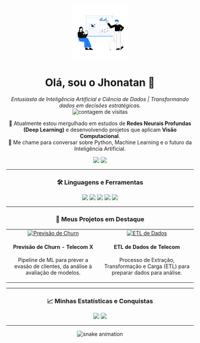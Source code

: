 <p align="center">
  <img src="Analytics Character Animation.gif" />
</p>

<h1 align="center">Olá, sou o Jhonatan 👋</h1>

<p align="center">
  <em>Entusiasta de Inteligência Artificial e Ciência de Dados | Transformando dados em decisões estratégicas.</em>
  <br>
  <img src="https://komarev.com/ghpvc/?username=jhonatanwsds&style=flat-square&color=6900a3&label=VISITANTES" alt="contagem de visitas" />
</p>

<p align="center">
  🌱 Atualmente estou mergulhado em estudos de <b>Redes Neurais Profundas (Deep Learning)</b> e desenvolvendo projetos que aplicam <b>Visão Computacional</b>.
  <br>
  💬 Me chame para conversar sobre Python, Machine Learning e o futuro da Inteligência Artificial.
</p>

<p align="center">
  <a href="https://linkedin.com/in/[COLE-SEU-USUARIO-DO-LINKEDIN-AQUI]" target="_blank"><img src="https://img.shields.io/badge/LinkedIn-0077B5?style=for-the-badge&logo=linkedin&logoColor=white"></a>
  <a href="mailto:[COLE-SEU-EMAIL-AQUI]"><img src="https://img.shields.io/badge/Email-D14836?style=for-the-badge&logo=gmail&logoColor=white"></a>
</p>

---

<h3 align="center">🛠️ Linguagens e Ferramentas</h3>

<p align="center">
  <img src="https://img.shields.io/badge/Python-3776AB?style=for-the-badge&logo=python&logoColor=white" />
  <img src="https://img.shields.io/badge/Pandas-150458?style=for-the-badge&logo=pandas&logoColor=white" />
  <img src="https://img.shields.io/badge/scikit--learn-F7931E?style=for-the-badge&logo=scikit-learn&logoColor=white" />
  <img src="https://img.shields.io/badge/TensorFlow-FF6F00?style=for-the-badge&logo=tensorflow&logoColor=white" />
  <img src="https://img.shields.io/badge/Git-F05032?style=for-the-badge&logo=git&logoColor=white" />
</p>

---

<h3 align="center">🚀 Meus Projetos em Destaque</h3>

<table align="center" border="0" cellpadding="10" cellspacing="0">
  <tr align="center">
    <td width="50%" valign="top">
      <a href="https://github.com/jhonatanwsds/TelecomX_BR" target="_blank">
        <img src="[LINK-DA-IMAGEM-PROJETO-1]" alt="Previsão de Churn" width="100%">
      </a>
      <br>
      <h4>Previsão de Churn - Telecom X</h4>
      <p>Pipeline de ML para prever a evasão de clientes, da análise à avaliação de modelos.</p>
    </td>
    <td width="50%" valign="top">
      <a href="https://github.com/jhonatanwsds/ChallengerBigData" target="_blank">
        <img src="[LINK-DA-IMAGEM-PROJETO-2]" alt="ETL de Dados" width="100%">
      </a>
      <br>
      <h4>ETL de Dados de Telecom</h4>
      <p>Processo de Extração, Transformação e Carga (ETL) para preparar dados para análise.</p>
    </td>
  </tr>
</table>

---

<h3 align="center">📈 Minhas Estatísticas e Conquistas</h3>

<p align="center">
    <img src="https://github-readme-stats.vercel.app/api?username=jhonatanwsds&show_icons=true&theme=dracula&rank_icon=github&count_private=true" />
    <img src="https://github-readme-stats.vercel.app/api/top-langs/?username=jhonatanwsds&layout=compact&theme=dracula" />
</p>

---

<p align="center">
  <img src="https://raw.githubusercontent.com/jhonatanwsds/jhonatanwsds/output/github-contribution-grid-snake.svg" alt="snake animation" />
</p>
